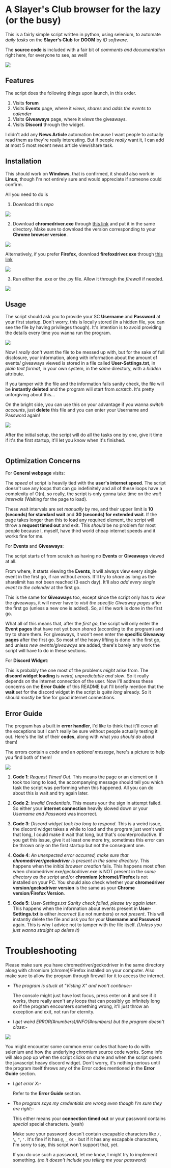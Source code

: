 # A Slayer's Club browser for the lazy (or the busy)
This is a fairly simple script written in python, using selenium, to automate *daily tasks* on the **Slayer's Club** for **DOOM** by *iD software*.

The **source code** is included with a fair bit of *comments and documentation* right here, for everyone to see, as well!

![](https://i.imgur.com/guE8otf.png)

## Features
The script does the following things upon launch, in this order.
  1. Visits **forum**
  2. Visits **Events** page, where it *views*, *shares* and *adds the events to calender*
  3. Visits **Giveaways** page, where it *views* the giveaways.
  4. Visits **Discord** through the widget.

I didn't add any **News Article** automation because I want people to actually read them as they're really interesting. But if people *really* want it, I can add at most 5 most recent news article view/share task.

## Installation
This should work on **Windows**, that is confirmed, it should also work in **Linux**, though I'm not entirely sure and would appreciate if someone could confirm.

All you need to do is
  1. Download this *repo*

  ![](https://i.imgur.com/nuXjOwA.gif)

  2. Download **chromedriver.exe** through [this link](https://chromedriver.chromium.org/) and put it in the same directory. Make sure to download the version corresponding to your **Chrome browser version**.

  ![](https://i.imgur.com/UJbbVLi.gif)

   Alternatively, if you prefer **Firefox**, download **firefoxdriver.exe** through [this link](https://github.com/mozilla/geckodriver/releases)

  ![](https://i.imgur.com/8pQDfd6.gif)

  3. Run either the .exe or the .py file. Allow it through the *firewall* if needed.

  ![](https://i.imgur.com/gkfMz4x.gif)

## Usage
The script should ask you to provide your SC **Username** and **Password** at your first startup.
Don't worry, this is locally stored (in a hidden file, you can see the file by having privileges though). It's intention is to avoid providing the details every time you wanna run the program.

![](https://i.imgur.com/PqwCXVq.gif)

Now I *really* don't want the file to be messed up with, but for the sake of full disclosure, your information, along with information about the amount of events/ giveaways viewed is stored in a file called **User-Settings.txt**, in *plain text format*, in your own system, in the *same* directory, with a *hidden* attribute.

If you tamper with the file and the information fails sanity check, the file will be **instantly deleted** and the program will start from *scratch*. It's pretty unforgiving about this...

On the bright side, you can use this on your advantage if you wanna *switch accounts*, just **delete** this file and you can enter your Username and Password again!

![](https://i.imgur.com/G8fKKvO.gif)

After the initial setup, the script will do all the tasks one by one, give it time if it's the first startup, it'll let you know when it's finished.

![]()

## Optimization Concerns
For **General webpage** visits:

The *speed* of script is heavily tied with the **user's internet speed**. The script doesn't use any loops that can go indefinitely and all of these loops have a complexity of O(n), so really, the script is only gonna take time on the *wait intervals* (Waiting for the page to load).

These wait intervals are set *manually* by me, and their upper limit is **10 (seconds) for standard wait** and **30 (seconds) for extended wait**. If the page takes longer than this to load any required element, the script will throw a **request timed out** and exit. This *should* be no problem for most people because I, myself, have third world cheap internet speeds and it works fine for me.

For **Events** and **Giveaways**:

The script starts of from scratch as having no **Events** or **Giveaways** viewed at all.

From where, it starts viewing the **Events**, it will always view every single event in the first go, if ran without *errors*. It'll try to *share* as long as the sharelimit has not been reached (3 each day). It'll also *add every single event to the calender* at the first go.

This is the same for **Giveaways** too, except since the script only has to *view* the giveaways, it will never have to *visit the specific Giveaway pages* after the first go (unless a new one is added). So, all the work is done in the first go.

What all of this means that, after the *first go*, the script will only enter the **Event pages** that have not yet been *shared* (according to the program) and try to share them. For giveaways, it won't even enter the **specific Giveaway pages** after the first go. So most of the heavy lifting is done in the first go, and unless *new events/giveaways* are added, there's barely any work the script will have to do in these sections.

For **Discord Widget**:

This is probably the one most of the problems *might* arise from. The **discord widget loading** is *weird, unpredictable and slow*. So it really depends on the internet connection of the user. Now I'll address these concerns on the **Error Guide** of this README but I'll briefly mention that the **wait** set for the discord widget in the script is *quite long* already. So it should *mostly* be fine for good internet connections.

## Error Guide
The program has a built in **error handler**, I'd like to think that it'll cover all the exceptions but I can't really be sure without people actually testing it out. Here's the list of their **codes**, along with what *you should do* about them!

The errors contain a *code* and an *optional message*, here's a picture to help you find both of them!

![](https://i.imgur.com/sjHD4Dk.png)

  1. **Code 1**: *Request Timed Out*. This means the page or an element on it took too long to load, the accompanying message should tell you which task the script was performing when this happened. All you can do about this is wait and try again later.

  2. **Code 2**: *Invalid Credentials*. This means your the sign in attempt failed. So either your **internet connection** heavily slowed down or your *Username and Password* was incorrect.

  3. **Code 3**: *Discord widget took too long to respond*. This is a weird issue, the discord widget takes a while to load and the program just won't wait that long, I could make it wait that long, but that's counterproductive.
  If you get this issue, give it at least one more try, sometimes this error can be thrown only on the first startup but not the consequent one.

  4. **Code 4**: *An unexpected error occurred, make sure that **chromedriver**/**geckodriver** is present in the same directory*. This happens when the *initial browser creation* fails. This happens most often when chromedriver.exe/geckodriver.exe is NOT present in the *same directory as the script* and/or **chromium (chrome)**/**Firefox** is not installed on your PC. You should also check whether your **chromedriver version**/**geckodriver version** is the same as your **Chrome version**/**Firefox Version**.

  5. **Code 5**: *User-Settings.txt Sanity check failed, please try again later*. This happens when the information about events present in **User-Settings.txt** is either *incorrect* (i.e not numbers) or *not present*. This will instantly delete the file and ask you for your **Username and Password** again. This is why I advice not to tamper with the file itself. *(Unless you just wanna straight up delete it)*

# Troubleshooting
Please make sure you have chromedriver/geckodriver in the same directory along with chromium (chrome)/Firefox installed on your computer. Also make sure to allow the program through firewall for it to access the internet.

  * *The program is stuck at "Visting X" and won't continue*:-

      The console might just have lost focus, press enter on it and see if it works, there really aren't any loops that can possibly go infinitely long so if the program encounters something wrong, it'll just throw an exception and exit, not run for eternity.
  * *I get weird ERROR(#numbers)/INFO(#numbers) but the program doesn't close*:-

  ![](https://i.imgur.com/eccT32K.png)

   You might encounter some common error codes that have to do with selenium and how the underlying chromium source code works. Some info will also pop up when the script clicks on share and when the script opens the javascript heavy discord widget. Don't worry, it's nothing serious until the program itself throws any of the Error codes mentioned in the **Error Guide** section.
  * *I get error X*:-

    Refer to the **Error Guide** section.
  * *The program says my credentials are wrong even though I'm sure they are right*:-

    This either means your **connection timed out** or your password contains *special* special characters. (yeah)

    Make sure your password doesn't contain escapable characters like `/`, `\`, `"`, `'`. It's fine if it has `@`, `_` or `-` but if it has any escapable characters, I'm sorry to say, this script won't support that, yet.

    If you do use such a password, let me know, I might try to implement something. *(no it doesn't include you telling me your password)*
